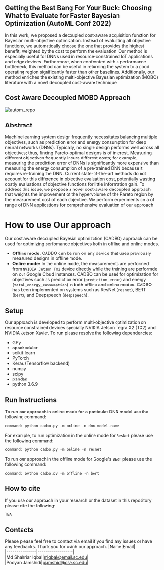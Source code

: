 ## Getting the Best Bang For Your Buck: Choosing What to Evaluate for Faster Bayesian Optimization (AutoML Conf 2022)
In this work, we proposed a decoupled cost-aware acquisition function for Bayesian multi-objective optimization. Instead of evaluating all objective functions, we automatically choose the one that provides the highest benefit, weighted by the cost to perform the evaluation. Our method is especially useful for DNNs used in resource-constrained IoT applications and edge devices. Furthermore, when confronted with a performance bottleneck, this method can be useful in returning the system to a good operating region significantly faster than other baselines. Additionally, our method enriches the existing multi-objective Bayesian optimization (MOBO) literature with a novel decoupled cost-aware technique. 

## Cost Aware Decoupled MOBO Approach
![automl_repo](https://user-images.githubusercontent.com/12802456/175791546-5510a33e-0889-4f65-8534-6b72c35a18c5.png)

## Abstract

Machine learning system design frequently necessitates balancing multiple objectives, such
as prediction error and energy consumption for deep neural networks (DNNs). Typically,
no single design performs well across all objectives; thus, finding Pareto-optimal designs
is of interest. Measuring different objectives frequently incurs different costs; for example,
measuring the prediction error of DNNs is significantly more expensive than measuring
the energy consumption of a pre-trained DNN because it requires re-training the DNN.
Current state-of-the-art methods do not account for this difference in objective evaluation
cost, potentially wasting costly evaluations of objective functions for little information gain.
To address this issue, we propose a novel cost-aware decoupled approach that weights the
improvement of the hypervolume of the Pareto region by the measurement cost of each
objective. We perform experiments on a of range of DNN applications for comprehensive
evaluation of our approach

# How to use Our approach
Our cost aware decoupled Bayesial optimization (CADBO) approach can be used for optimizing perfomance objectives both in offline and online modes. 

- **Offline mode:**  CADBO can be run on any device that uses previously measured designs in offline mode. 
- **Online mode:** In the online mode, the measurements are performed from ```NVIDIA Jetson TX2``` device directly while the training are performde on our Google Cloud instances. CADBO can be used for optimization for objectives such as prediction error (```prediction_error```) and energy (```total_energy_consumption```) in both offline and online modes. CADBO has been implemented on systems such as  ResNet (```resnet```), BERT (```bert```), and Deepspeech (```deepspeech```). 

## Setup 
Our approach is developed to perform multi-objective optimization on resource constrained devices specially NVIDIA Jetson Tegra X2 (TX2) and NVIDIA Jetson Xavier. To run 
please resolve the following dependencies:
* GPy
* apscheduler
* scikit-learn
* PyTorch
* Keras (Tensorflow backend)
* numpy
* scipy
* pandas
* python 3.6.9


## Run Instructions
To run our approach in online mode for a particulat DNN model use the following command:
```python
command: python cadbo.py -m online -n dnn-model-name
```

For example, to run optimization in the online mode for ```ResNet``` please use the following command: 
```python
command: python cadbo.py -m online -n resnet
```

To run our approach in the offline mode for Google's  ```BERT``` please use the following command:
```python
command: python cadbo.py -m offline -n bert
```

## How to cite
If you use our approach in your research or the dataset in this repository please cite the following:
```
TBA
```

## Contacts
Please please feel free to contact via email if you find any issues or have any feedbacks. Thank you for usinh our approach.
|Name|Email|     
|---------------|------------------|      
|Md Shahriar Iqbal|miqbal@email.sc.edu|          
|Pooyan Jamshidi|pjamshid@cse.sc.edu|  
